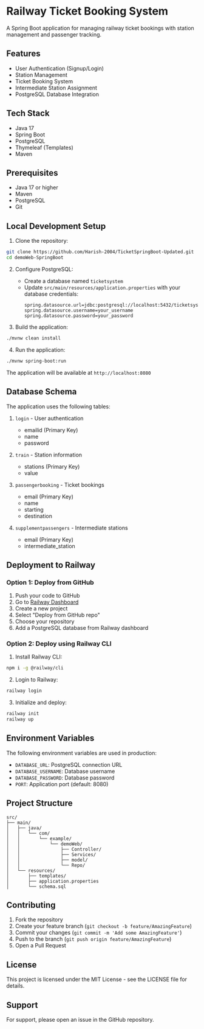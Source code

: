 # Railway Ticket Booking System

A Spring Boot application for managing railway ticket bookings with station management and passenger tracking.

## Features

- User Authentication (Signup/Login)
- Station Management
- Ticket Booking System
- Intermediate Station Assignment
- PostgreSQL Database Integration

## Tech Stack

- Java 17
- Spring Boot
- PostgreSQL
- Thymeleaf (Templates)
- Maven

## Prerequisites

- Java 17 or higher
- Maven
- PostgreSQL
- Git

## Local Development Setup

1. Clone the repository:
```bash
git clone https://github.com/Harish-2004/TicketSpringBoot-Updated.git
cd demoWeb-SpringBoot
```

2. Configure PostgreSQL:
   - Create a database named `ticketsystem`
   - Update `src/main/resources/application.properties` with your database credentials:
     ```properties
     spring.datasource.url=jdbc:postgresql://localhost:5432/ticketsystem
     spring.datasource.username=your_username
     spring.datasource.password=your_password
     ```

3. Build the application:
```bash
./mvnw clean install
```

4. Run the application:
```bash
./mvnw spring-boot:run
```

The application will be available at `http://localhost:8080`

## Database Schema

The application uses the following tables:

1. `login` - User authentication
   - emailid (Primary Key)
   - name
   - password

2. `train` - Station information
   - stations (Primary Key)
   - value

3. `passengerbooking` - Ticket bookings
   - email (Primary Key)
   - name
   - starting
   - destination

4. `supplementpassengers` - Intermediate stations
   - email (Primary Key)
   - intermediate_station

## Deployment to Railway

### Option 1: Deploy from GitHub

1. Push your code to GitHub
2. Go to [Railway Dashboard](https://railway.app/dashboard)
3. Create a new project
4. Select "Deploy from GitHub repo"
5. Choose your repository
6. Add a PostgreSQL database from Railway dashboard

### Option 2: Deploy using Railway CLI

1. Install Railway CLI:
```bash
npm i -g @railway/cli
```

2. Login to Railway:
```bash
railway login
```

3. Initialize and deploy:
```bash
railway init
railway up
```

## Environment Variables

The following environment variables are used in production:

- `DATABASE_URL`: PostgreSQL connection URL
- `DATABASE_USERNAME`: Database username
- `DATABASE_PASSWORD`: Database password
- `PORT`: Application port (default: 8080)

## Project Structure

```
src/
├── main/
│   ├── java/
│   │   └── com/
│   │       └── example/
│   │           └── demoWeb/
│   │               ├── Controller/
│   │               ├── Services/
│   │               ├── model/
│   │               └── Repo/
│   └── resources/
│       ├── templates/
│       ├── application.properties
│       └── schema.sql
```

## Contributing

1. Fork the repository
2. Create your feature branch (`git checkout -b feature/AmazingFeature`)
3. Commit your changes (`git commit -m 'Add some AmazingFeature'`)
4. Push to the branch (`git push origin feature/AmazingFeature`)
5. Open a Pull Request

## License

This project is licensed under the MIT License - see the LICENSE file for details.

## Support

For support, please open an issue in the GitHub repository.
